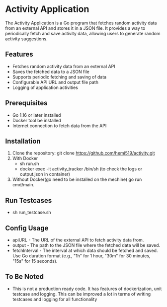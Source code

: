 # Activity Application

The Activity Application is a Go program that fetches random activity data from an external API and stores it in a JSON file. It provides a way to periodically fetch and save activity data, allowing users to generate random activity suggestions.

## Features

- Fetches random activity data from an external API
- Saves the fetched data to a JSON file
- Supports periodic fetching and saving of data
- Configurable API URL and output file path
- Logging of application activities

## Prerequisites

- Go 1.16 or later installed
- Docker tool be installed
- Internet connection to fetch data from the API

## Installation

1. Clone the repository:
   git clone https://github.com/hemi519/activity.git
2. With Docker 
   - sh run.sh
   - docker exec -it activity_tracker /bin/sh (to check the logs or output.json in container)
3. Without Docker(go need to be installed on the mechine)
   go run cmd/main.

## Run Testcases

- sh run_testcase.sh 

## Config Usage

- apiURL - The URL of the external API to fetch activity data from.
- output - The path to the JSON file where the fetched data will be saved.
- fetchInterval - The interval at which data should be fetched and saved. Use Go duration format (e.g., "1h" for 1 hour, "30m" for 30 minutes, "15s" for 15 seconds).

## To Be Noted

- This is not a production ready code. It has features of dockerization, unit testcase and logging. This can be improved a lot in terms of writing testcases and logging for all functionality
